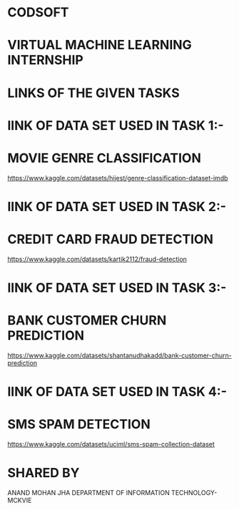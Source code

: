 # CODSOFT

# VIRTUAL MACHINE LEARNING INTERNSHIP
# LINKS OF THE GIVEN TASKS
# lINK OF DATA SET USED IN TASK 1:-
# MOVIE GENRE CLASSIFICATION
https://www.kaggle.com/datasets/hijest/genre-classification-dataset-imdb
# lINK OF DATA SET USED IN TASK 2:-
# CREDIT CARD FRAUD DETECTION
https://www.kaggle.com/datasets/kartik2112/fraud-detection
# lINK OF DATA SET USED IN TASK 3:-
# BANK CUSTOMER CHURN PREDICTION
https://www.kaggle.com/datasets/shantanudhakadd/bank-customer-churn-prediction
# lINK OF DATA SET USED IN TASK 4:-
# SMS SPAM DETECTION
 https://www.kaggle.com/datasets/uciml/sms-spam-collection-dataset


# SHARED BY
ANAND MOHAN JHA 
DEPARTMENT OF INFORMATION TECHNOLOGY-MCKVIE
